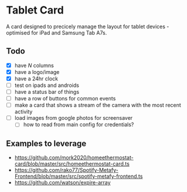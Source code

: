 # Tablet Card

A card designed to precicely manage the layout for tablet devices - optimised for iPad and Samsung Tab A7s.

## Todo

- [x] have _N_ columns
- [x] have a logo/image
- [x] have a 24hr clock
- [ ] test on ipads and androids
- [ ] have a status bar of things
- [ ] have a row of buttons for common events
- [ ] make a card that shows a stream of the camera with the most recent activity
- [ ] load images from google photos for screensaver
  - [ ] how to read from main config for credentials?

## Examples to leverage

- https://github.com/mork2020/homeethermostat-card/blob/master/src/homeethermostat-card.ts
- https://github.com/rako77/Spotify-Metafy-Frontend/blob/master/src/spotify-metafy-frontend.ts
- https://github.com/watson/expire-array
